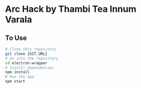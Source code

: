 # Arc Hack by Thambi Tea Innum Varala

## To Use
```bash
# Clone this repository
git clone {GIT_URL}
# Go into the repository
cd electron-wrapper
# Install dependencies
npm install
# Run the app
npm start
```


